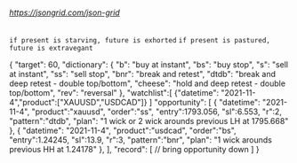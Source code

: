 ######   https://jsongrid.com/json-grid

`if present is starving, future is exhorted`
`if present is pastured, future is extravegant` 

{
    "target": 60,
    "dictionary": {
        "b": "buy at instant",
        "bs": "buy stop",
        "s": "sell at instant",
        "ss": "sell stop",
        "bnr": "break and retest",
        "dtdb": "break and deep retest - double top/bottom",
        "cheese": "hold and deep retest - double top/bottom",
        "rev": "reversal" 
    },
    "watchlist":[
        {"datetime": "2021-11-4","product":["XAUUSD","USDCAD"]}
    ]
    "opportunity": [
        {
            "datetime": "2021-11-4", "product":"xauusd", "order":"ss",
            "entry":1793.056, "sl":6.553, "r":2, 
            "pattern":"dtdb", 
            "plan": "1 wick or 2 wick arounds previous LH at 1795.668"
        },
        {
            "datetime": "2021-11-4", "product":"usdcad", "order":"bs", 
            "entry":1.24245, "sl":13.9, "r":3, 
            "pattern":"bnr", 
            "plan": "1 wick arounds previous HH at 1.24178"
        },
    ],
    "record": [
        // bring opportunity down
    ]
}